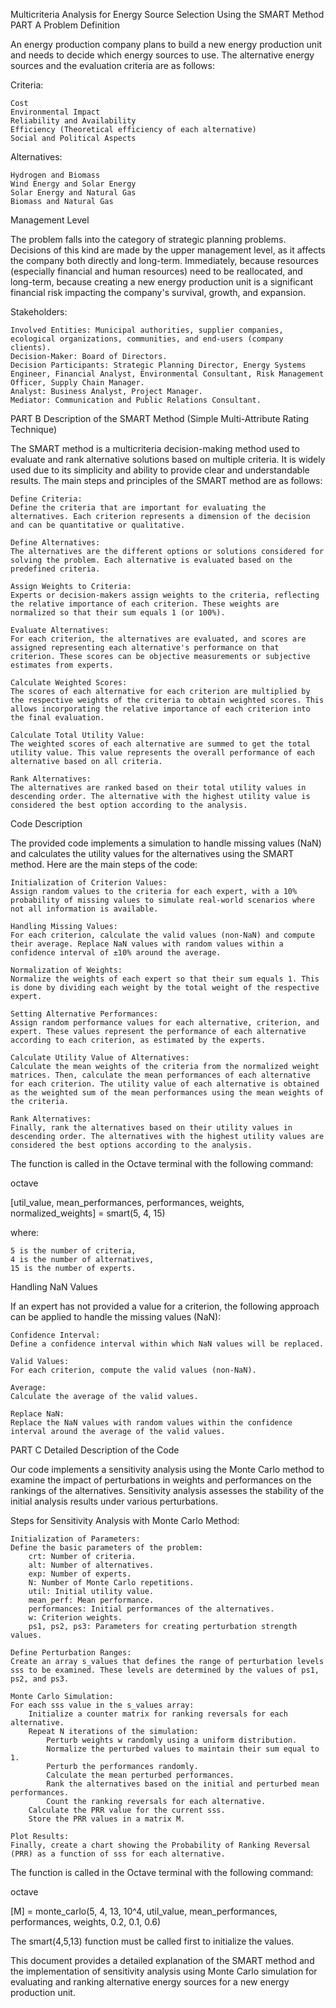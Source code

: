 Multicriteria Analysis for Energy Source Selection Using the SMART Method
PART A
Problem Definition

An energy production company plans to build a new energy production unit and needs to decide which energy sources to use. The alternative energy sources and the evaluation criteria are as follows:

Criteria:

    Cost
    Environmental Impact
    Reliability and Availability
    Efficiency (Theoretical efficiency of each alternative)
    Social and Political Aspects

Alternatives:

    Hydrogen and Biomass
    Wind Energy and Solar Energy
    Solar Energy and Natural Gas
    Biomass and Natural Gas

Management Level

The problem falls into the category of strategic planning problems. Decisions of this kind are made by the upper management level, as it affects the company both directly and long-term. Immediately, because resources (especially financial and human resources) need to be reallocated, and long-term, because creating a new energy production unit is a significant financial risk impacting the company's survival, growth, and expansion.

Stakeholders:

    Involved Entities: Municipal authorities, supplier companies, ecological organizations, communities, and end-users (company clients).
    Decision-Maker: Board of Directors.
    Decision Participants: Strategic Planning Director, Energy Systems Engineer, Financial Analyst, Environmental Consultant, Risk Management Officer, Supply Chain Manager.
    Analyst: Business Analyst, Project Manager.
    Mediator: Communication and Public Relations Consultant.

PART B
Description of the SMART Method (Simple Multi-Attribute Rating Technique)

The SMART method is a multicriteria decision-making method used to evaluate and rank alternative solutions based on multiple criteria. It is widely used due to its simplicity and ability to provide clear and understandable results. The main steps and principles of the SMART method are as follows:

    Define Criteria:
    Define the criteria that are important for evaluating the alternatives. Each criterion represents a dimension of the decision and can be quantitative or qualitative.

    Define Alternatives:
    The alternatives are the different options or solutions considered for solving the problem. Each alternative is evaluated based on the predefined criteria.

    Assign Weights to Criteria:
    Experts or decision-makers assign weights to the criteria, reflecting the relative importance of each criterion. These weights are normalized so that their sum equals 1 (or 100%).

    Evaluate Alternatives:
    For each criterion, the alternatives are evaluated, and scores are assigned representing each alternative's performance on that criterion. These scores can be objective measurements or subjective estimates from experts.

    Calculate Weighted Scores:
    The scores of each alternative for each criterion are multiplied by the respective weights of the criteria to obtain weighted scores. This allows incorporating the relative importance of each criterion into the final evaluation.

    Calculate Total Utility Value:
    The weighted scores of each alternative are summed to get the total utility value. This value represents the overall performance of each alternative based on all criteria.

    Rank Alternatives:
    The alternatives are ranked based on their total utility values in descending order. The alternative with the highest utility value is considered the best option according to the analysis.

Code Description

The provided code implements a simulation to handle missing values (NaN) and calculates the utility values for the alternatives using the SMART method. Here are the main steps of the code:

    Initialization of Criterion Values:
    Assign random values to the criteria for each expert, with a 10% probability of missing values to simulate real-world scenarios where not all information is available.

    Handling Missing Values:
    For each criterion, calculate the valid values (non-NaN) and compute their average. Replace NaN values with random values within a confidence interval of ±10% around the average.

    Normalization of Weights:
    Normalize the weights of each expert so that their sum equals 1. This is done by dividing each weight by the total weight of the respective expert.

    Setting Alternative Performances:
    Assign random performance values for each alternative, criterion, and expert. These values represent the performance of each alternative according to each criterion, as estimated by the experts.

    Calculate Utility Value of Alternatives:
    Calculate the mean weights of the criteria from the normalized weight matrices. Then, calculate the mean performances of each alternative for each criterion. The utility value of each alternative is obtained as the weighted sum of the mean performances using the mean weights of the criteria.

    Rank Alternatives:
    Finally, rank the alternatives based on their utility values in descending order. The alternatives with the highest utility values are considered the best options according to the analysis.

The function is called in the Octave terminal with the following command:

octave

[util_value, mean_performances, performances, weights, normalized_weights] = smart(5, 4, 15)

where:

    5 is the number of criteria,
    4 is the number of alternatives,
    15 is the number of experts.

Handling NaN Values

If an expert has not provided a value for a criterion, the following approach can be applied to handle the missing values (NaN):

    Confidence Interval:
    Define a confidence interval within which NaN values will be replaced.

    Valid Values:
    For each criterion, compute the valid values (non-NaN).

    Average:
    Calculate the average of the valid values.

    Replace NaN:
    Replace the NaN values with random values within the confidence interval around the average of the valid values.

PART C
Detailed Description of the Code

Our code implements a sensitivity analysis using the Monte Carlo method to examine the impact of perturbations in weights and performances on the rankings of the alternatives. Sensitivity analysis assesses the stability of the initial analysis results under various perturbations.

Steps for Sensitivity Analysis with Monte Carlo Method:

    Initialization of Parameters:
    Define the basic parameters of the problem:
        crt: Number of criteria.
        alt: Number of alternatives.
        exp: Number of experts.
        N: Number of Monte Carlo repetitions.
        util: Initial utility value.
        mean_perf: Mean performance.
        performances: Initial performances of the alternatives.
        w: Criterion weights.
        ps1, ps2, ps3: Parameters for creating perturbation strength values.

    Define Perturbation Ranges:
    Create an array s_values that defines the range of perturbation levels sss to be examined. These levels are determined by the values of ps1, ps2, and ps3.

    Monte Carlo Simulation:
    For each sss value in the s_values array:
        Initialize a counter matrix for ranking reversals for each alternative.
        Repeat N iterations of the simulation:
            Perturb weights w randomly using a uniform distribution.
            Normalize the perturbed values to maintain their sum equal to 1.
            Perturb the performances randomly.
            Calculate the mean perturbed performances.
            Rank the alternatives based on the initial and perturbed mean performances.
            Count the ranking reversals for each alternative.
        Calculate the PRR value for the current sss.
        Store the PRR values in a matrix M.

    Plot Results:
    Finally, create a chart showing the Probability of Ranking Reversal (PRR) as a function of sss for each alternative.

The function is called in the Octave terminal with the following command:

octave

[M] = monte_carlo(5, 4, 13, 10^4, util_value, mean_performances, performances, weights, 0.2, 0.1, 0.6)

The smart(4,5,13) function must be called first to initialize the values.

This document provides a detailed explanation of the SMART method and the implementation of sensitivity analysis using Monte Carlo simulation for evaluating and ranking alternative energy sources for a new energy production unit.
